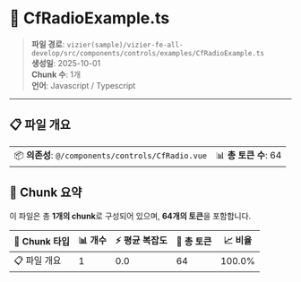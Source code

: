 # 📄 CfRadioExample.ts

> **파일 경로**: `vizier(sample)/vizier-fe-all-develop/src/components/controls/examples/CfRadioExample.ts`  
> **생성일**: 2025-10-01  
> **Chunk 수**: 1개  
> **언어**: Javascript / Typescript
---


## 📋 파일 개요

| | |
|--|--|
| 📦 **의존성**: `@/components/controls/CfRadio.vue` | 📊 **총 토큰 수**: 64 |






## 🧩 Chunk 요약

이 파일은 총 **1개의 chunk**로 구성되어 있으며, **64개의 토큰**을 포함합니다.

| 🧩 Chunk 타입 | 📊 개수 | ⚡ 평균 복잡도 | 📝 총 토큰 | 📈 비율 |
|---------------|--------|-------------|----------|--------|
| 📋 파일 개요 | 1 | 0.0 | 64 | 100.0% |

